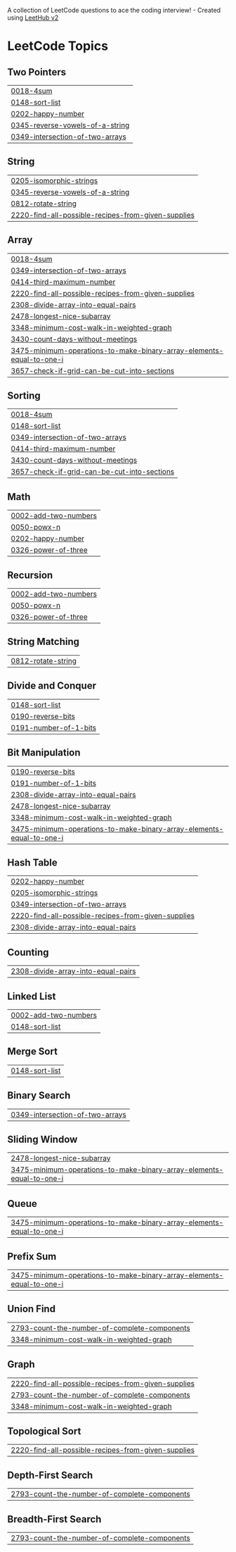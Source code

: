 A collection of LeetCode questions to ace the coding interview! - Created using [LeetHub v2](https://github.com/arunbhardwaj/LeetHub-2.0)
<!---LeetCode Topics Start-->
# LeetCode Topics
## Two Pointers
|  |
| ------- |
| [0018-4sum](https://github.com/ksathvikreddy31/LEET_CODE/tree/master/0018-4sum) |
| [0148-sort-list](https://github.com/ksathvikreddy31/LEET_CODE/tree/master/0148-sort-list) |
| [0202-happy-number](https://github.com/ksathvikreddy31/LEET_CODE/tree/master/0202-happy-number) |
| [0345-reverse-vowels-of-a-string](https://github.com/ksathvikreddy31/LEET_CODE/tree/master/0345-reverse-vowels-of-a-string) |
| [0349-intersection-of-two-arrays](https://github.com/ksathvikreddy31/LEET_CODE/tree/master/0349-intersection-of-two-arrays) |
## String
|  |
| ------- |
| [0205-isomorphic-strings](https://github.com/ksathvikreddy31/LEET_CODE/tree/master/0205-isomorphic-strings) |
| [0345-reverse-vowels-of-a-string](https://github.com/ksathvikreddy31/LEET_CODE/tree/master/0345-reverse-vowels-of-a-string) |
| [0812-rotate-string](https://github.com/ksathvikreddy31/LEET_CODE/tree/master/0812-rotate-string) |
| [2220-find-all-possible-recipes-from-given-supplies](https://github.com/ksathvikreddy31/LEET_CODE/tree/master/2220-find-all-possible-recipes-from-given-supplies) |
## Array
|  |
| ------- |
| [0018-4sum](https://github.com/ksathvikreddy31/LEET_CODE/tree/master/0018-4sum) |
| [0349-intersection-of-two-arrays](https://github.com/ksathvikreddy31/LEET_CODE/tree/master/0349-intersection-of-two-arrays) |
| [0414-third-maximum-number](https://github.com/ksathvikreddy31/LEET_CODE/tree/master/0414-third-maximum-number) |
| [2220-find-all-possible-recipes-from-given-supplies](https://github.com/ksathvikreddy31/LEET_CODE/tree/master/2220-find-all-possible-recipes-from-given-supplies) |
| [2308-divide-array-into-equal-pairs](https://github.com/ksathvikreddy31/LEET_CODE/tree/master/2308-divide-array-into-equal-pairs) |
| [2478-longest-nice-subarray](https://github.com/ksathvikreddy31/LEET_CODE/tree/master/2478-longest-nice-subarray) |
| [3348-minimum-cost-walk-in-weighted-graph](https://github.com/ksathvikreddy31/LEET_CODE/tree/master/3348-minimum-cost-walk-in-weighted-graph) |
| [3430-count-days-without-meetings](https://github.com/ksathvikreddy31/LEET_CODE/tree/master/3430-count-days-without-meetings) |
| [3475-minimum-operations-to-make-binary-array-elements-equal-to-one-i](https://github.com/ksathvikreddy31/LEET_CODE/tree/master/3475-minimum-operations-to-make-binary-array-elements-equal-to-one-i) |
| [3657-check-if-grid-can-be-cut-into-sections](https://github.com/ksathvikreddy31/LEET_CODE/tree/master/3657-check-if-grid-can-be-cut-into-sections) |
## Sorting
|  |
| ------- |
| [0018-4sum](https://github.com/ksathvikreddy31/LEET_CODE/tree/master/0018-4sum) |
| [0148-sort-list](https://github.com/ksathvikreddy31/LEET_CODE/tree/master/0148-sort-list) |
| [0349-intersection-of-two-arrays](https://github.com/ksathvikreddy31/LEET_CODE/tree/master/0349-intersection-of-two-arrays) |
| [0414-third-maximum-number](https://github.com/ksathvikreddy31/LEET_CODE/tree/master/0414-third-maximum-number) |
| [3430-count-days-without-meetings](https://github.com/ksathvikreddy31/LEET_CODE/tree/master/3430-count-days-without-meetings) |
| [3657-check-if-grid-can-be-cut-into-sections](https://github.com/ksathvikreddy31/LEET_CODE/tree/master/3657-check-if-grid-can-be-cut-into-sections) |
## Math
|  |
| ------- |
| [0002-add-two-numbers](https://github.com/ksathvikreddy31/LEET_CODE/tree/master/0002-add-two-numbers) |
| [0050-powx-n](https://github.com/ksathvikreddy31/LEET_CODE/tree/master/0050-powx-n) |
| [0202-happy-number](https://github.com/ksathvikreddy31/LEET_CODE/tree/master/0202-happy-number) |
| [0326-power-of-three](https://github.com/ksathvikreddy31/LEET_CODE/tree/master/0326-power-of-three) |
## Recursion
|  |
| ------- |
| [0002-add-two-numbers](https://github.com/ksathvikreddy31/LEET_CODE/tree/master/0002-add-two-numbers) |
| [0050-powx-n](https://github.com/ksathvikreddy31/LEET_CODE/tree/master/0050-powx-n) |
| [0326-power-of-three](https://github.com/ksathvikreddy31/LEET_CODE/tree/master/0326-power-of-three) |
## String Matching
|  |
| ------- |
| [0812-rotate-string](https://github.com/ksathvikreddy31/LEET_CODE/tree/master/0812-rotate-string) |
## Divide and Conquer
|  |
| ------- |
| [0148-sort-list](https://github.com/ksathvikreddy31/LEET_CODE/tree/master/0148-sort-list) |
| [0190-reverse-bits](https://github.com/ksathvikreddy31/LEET_CODE/tree/master/0190-reverse-bits) |
| [0191-number-of-1-bits](https://github.com/ksathvikreddy31/LEET_CODE/tree/master/0191-number-of-1-bits) |
## Bit Manipulation
|  |
| ------- |
| [0190-reverse-bits](https://github.com/ksathvikreddy31/LEET_CODE/tree/master/0190-reverse-bits) |
| [0191-number-of-1-bits](https://github.com/ksathvikreddy31/LEET_CODE/tree/master/0191-number-of-1-bits) |
| [2308-divide-array-into-equal-pairs](https://github.com/ksathvikreddy31/LEET_CODE/tree/master/2308-divide-array-into-equal-pairs) |
| [2478-longest-nice-subarray](https://github.com/ksathvikreddy31/LEET_CODE/tree/master/2478-longest-nice-subarray) |
| [3348-minimum-cost-walk-in-weighted-graph](https://github.com/ksathvikreddy31/LEET_CODE/tree/master/3348-minimum-cost-walk-in-weighted-graph) |
| [3475-minimum-operations-to-make-binary-array-elements-equal-to-one-i](https://github.com/ksathvikreddy31/LEET_CODE/tree/master/3475-minimum-operations-to-make-binary-array-elements-equal-to-one-i) |
## Hash Table
|  |
| ------- |
| [0202-happy-number](https://github.com/ksathvikreddy31/LEET_CODE/tree/master/0202-happy-number) |
| [0205-isomorphic-strings](https://github.com/ksathvikreddy31/LEET_CODE/tree/master/0205-isomorphic-strings) |
| [0349-intersection-of-two-arrays](https://github.com/ksathvikreddy31/LEET_CODE/tree/master/0349-intersection-of-two-arrays) |
| [2220-find-all-possible-recipes-from-given-supplies](https://github.com/ksathvikreddy31/LEET_CODE/tree/master/2220-find-all-possible-recipes-from-given-supplies) |
| [2308-divide-array-into-equal-pairs](https://github.com/ksathvikreddy31/LEET_CODE/tree/master/2308-divide-array-into-equal-pairs) |
## Counting
|  |
| ------- |
| [2308-divide-array-into-equal-pairs](https://github.com/ksathvikreddy31/LEET_CODE/tree/master/2308-divide-array-into-equal-pairs) |
## Linked List
|  |
| ------- |
| [0002-add-two-numbers](https://github.com/ksathvikreddy31/LEET_CODE/tree/master/0002-add-two-numbers) |
| [0148-sort-list](https://github.com/ksathvikreddy31/LEET_CODE/tree/master/0148-sort-list) |
## Merge Sort
|  |
| ------- |
| [0148-sort-list](https://github.com/ksathvikreddy31/LEET_CODE/tree/master/0148-sort-list) |
## Binary Search
|  |
| ------- |
| [0349-intersection-of-two-arrays](https://github.com/ksathvikreddy31/LEET_CODE/tree/master/0349-intersection-of-two-arrays) |
## Sliding Window
|  |
| ------- |
| [2478-longest-nice-subarray](https://github.com/ksathvikreddy31/LEET_CODE/tree/master/2478-longest-nice-subarray) |
| [3475-minimum-operations-to-make-binary-array-elements-equal-to-one-i](https://github.com/ksathvikreddy31/LEET_CODE/tree/master/3475-minimum-operations-to-make-binary-array-elements-equal-to-one-i) |
## Queue
|  |
| ------- |
| [3475-minimum-operations-to-make-binary-array-elements-equal-to-one-i](https://github.com/ksathvikreddy31/LEET_CODE/tree/master/3475-minimum-operations-to-make-binary-array-elements-equal-to-one-i) |
## Prefix Sum
|  |
| ------- |
| [3475-minimum-operations-to-make-binary-array-elements-equal-to-one-i](https://github.com/ksathvikreddy31/LEET_CODE/tree/master/3475-minimum-operations-to-make-binary-array-elements-equal-to-one-i) |
## Union Find
|  |
| ------- |
| [2793-count-the-number-of-complete-components](https://github.com/ksathvikreddy31/LEET_CODE/tree/master/2793-count-the-number-of-complete-components) |
| [3348-minimum-cost-walk-in-weighted-graph](https://github.com/ksathvikreddy31/LEET_CODE/tree/master/3348-minimum-cost-walk-in-weighted-graph) |
## Graph
|  |
| ------- |
| [2220-find-all-possible-recipes-from-given-supplies](https://github.com/ksathvikreddy31/LEET_CODE/tree/master/2220-find-all-possible-recipes-from-given-supplies) |
| [2793-count-the-number-of-complete-components](https://github.com/ksathvikreddy31/LEET_CODE/tree/master/2793-count-the-number-of-complete-components) |
| [3348-minimum-cost-walk-in-weighted-graph](https://github.com/ksathvikreddy31/LEET_CODE/tree/master/3348-minimum-cost-walk-in-weighted-graph) |
## Topological Sort
|  |
| ------- |
| [2220-find-all-possible-recipes-from-given-supplies](https://github.com/ksathvikreddy31/LEET_CODE/tree/master/2220-find-all-possible-recipes-from-given-supplies) |
## Depth-First Search
|  |
| ------- |
| [2793-count-the-number-of-complete-components](https://github.com/ksathvikreddy31/LEET_CODE/tree/master/2793-count-the-number-of-complete-components) |
## Breadth-First Search
|  |
| ------- |
| [2793-count-the-number-of-complete-components](https://github.com/ksathvikreddy31/LEET_CODE/tree/master/2793-count-the-number-of-complete-components) |
<!---LeetCode Topics End-->
